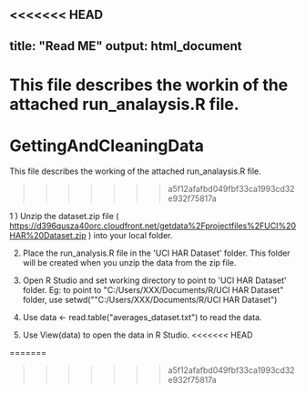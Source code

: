 <<<<<<< HEAD
---
title: "Read ME"
output: html_document
---

This file describes the workin of the attached run_analaysis.R  file.
=======
# GettingAndCleaningData

This file describes the working of the attached run_analaysis.R  file.
>>>>>>> a5f12afafbd049fbf33ca1993cd32e932f75817a

1 )  Unzip the dataset.zip file ( https://d396qusza40orc.cloudfront.net/getdata%2Fprojectfiles%2FUCI%20HAR%20Dataset.zip ) into your local folder.

2)   Place the run_analysis.R file in the 'UCI HAR Dataset' folder. This folder will be created when you unzip the data from the zip file.

3) Open R Studio and set working directory to point to 'UCI HAR Dataset' folder. Eg:  to point to "C:/Users/XXX/Documents/R/UCI HAR Dataset" folder, use setwd(""C:/Users/XXX/Documents/R/UCI HAR Dataset")

4) Use data <- read.table("averages_dataset.txt") to read the data. 

5) Use View(data) to open the data in R Studio.
<<<<<<< HEAD

=======
>>>>>>> a5f12afafbd049fbf33ca1993cd32e932f75817a
